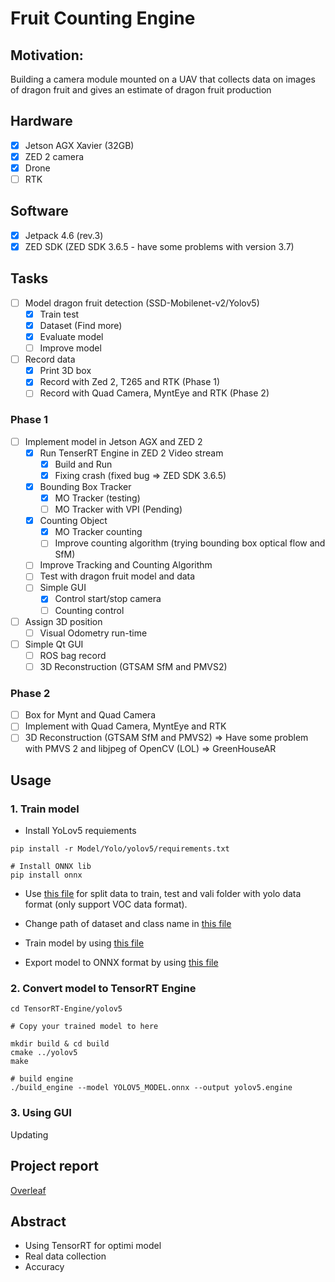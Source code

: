 # Fruit Counting Engine

## Motivation: 

Building a camera module mounted on a UAV that collects data on images of dragon fruit and gives an estimate of dragon fruit production

## Hardware

- [x] Jetson AGX Xavier (32GB)
- [x] ZED 2 camera
- [x] Drone  
- [ ] RTK

## Software

- [x] Jetpack 4.6 (rev.3)
- [x] ZED SDK (ZED SDK 3.6.5 - have some problems with version 3.7)

## Tasks

- [ ] Model dragon fruit detection (SSD-Mobilenet-v2/Yolov5)
  - [x] Train test
  - [x] Dataset (Find more)
  - [x] Evaluate model
  - [ ] Improve model
- [ ] Record data 
  - [x] Print 3D box 
  - [x] Record with Zed 2, T265 and RTK (Phase 1)
  - [ ] Record with Quad Camera, MyntEye and RTK (Phase 2)

### Phase 1
- [ ] Implement model in Jetson AGX and ZED 2  
  - [x] Run TenserRT Engine in ZED 2 Video stream 
    - [x] Build and Run
    - [x] Fixing crash (fixed bug => ZED SDK 3.6.5) 
  - [x] Bounding Box Tracker
    - [x] MO Tracker (testing) 
    - [ ] MO Tracker with VPI (Pending)
  - [x] Counting Object 
    - [x] MO Tracker counting 
    - [ ] Improve counting algorithm (trying bounding box optical flow and SfM)
  - [ ] Improve Tracking and Counting Algorithm
  - [ ] Test with dragon fruit model and data
  - [ ] Simple GUI
    - [x] Control start/stop camera
    - [ ] Counting control

- [ ] Assign 3D position 
  - [ ] Visual Odometry run-time

- [ ] Simple Qt GUI 
  - [ ] ROS bag record
  - [ ] 3D Reconstruction (GTSAM SfM and PMVS2)
 
### Phase 2
- [ ] Box for Mynt and Quad Camera
- [ ] Implement with Quad Camera, MyntEye and RTK
- [ ] 3D Reconstruction (GTSAM SfM and PMVS2) => Have some problem with PMVS 2 and libjpeg of OpenCV (LOL) => GreenHouseAR

## Usage

### 1. Train model

- Install YoLov5 requiements

```
pip install -r Model/Yolo/yolov5/requirements.txt

# Install ONNX lib
pip install onnx
```

- Use [this file](https://github.com/lacie-life/FruitCountingEngine/blob/main/Model/Yolo/yolo-demo.ipynb) for split data to train, test and vali folder with yolo data format (only support VOC data format).

- Change path of dataset and class name in [this file](https://github.com/lacie-life/FruitCountingEngine/blob/main/Model/Yolo/yolov5/data/fruit.yaml)

- Train model by using [this file](https://github.com/lacie-life/FruitCountingEngine/blob/main/Model/Yolo/yolov5/train.py)

- Export model to ONNX format by using [this file](https://github.com/lacie-life/FruitCountingEngine/blob/main/Model/Yolo/yolov5/models/export.py)

### 2. Convert model to TensorRT Engine

```
cd TensorRT-Engine/yolov5

# Copy your trained model to here

mkdir build & cd build
cmake ../yolov5
make

# build engine
./build_engine --model YOLOV5_MODEL.onnx --output yolov5.engine
```

### 3. Using GUI

Updating

## Project report

[Overleaf](https://www.overleaf.com/read/nymnjngppwvc)

## Abstract

- Using TensorRT for optimi model
- Real data collection
- Accuracy

